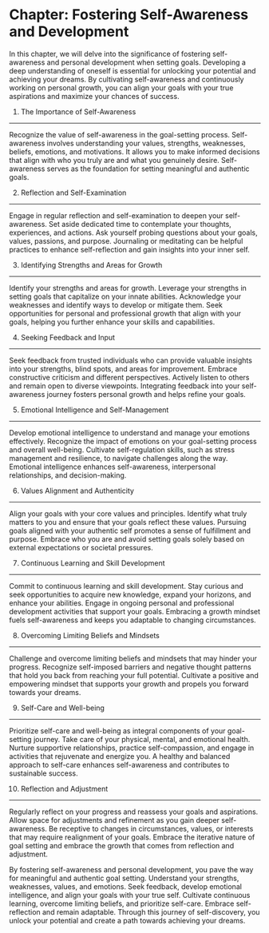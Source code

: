 Chapter: Fostering Self-Awareness and Development
=================================================

In this chapter, we will delve into the significance of fostering self-awareness and personal development when setting goals. Developing a deep understanding of oneself is essential for unlocking your potential and achieving your dreams. By cultivating self-awareness and continuously working on personal growth, you can align your goals with your true aspirations and maximize your chances of success.

1. The Importance of Self-Awareness
-----------------------------------

Recognize the value of self-awareness in the goal-setting process. Self-awareness involves understanding your values, strengths, weaknesses, beliefs, emotions, and motivations. It allows you to make informed decisions that align with who you truly are and what you genuinely desire. Self-awareness serves as the foundation for setting meaningful and authentic goals.

2. Reflection and Self-Examination
----------------------------------

Engage in regular reflection and self-examination to deepen your self-awareness. Set aside dedicated time to contemplate your thoughts, experiences, and actions. Ask yourself probing questions about your goals, values, passions, and purpose. Journaling or meditating can be helpful practices to enhance self-reflection and gain insights into your inner self.

3. Identifying Strengths and Areas for Growth
---------------------------------------------

Identify your strengths and areas for growth. Leverage your strengths in setting goals that capitalize on your innate abilities. Acknowledge your weaknesses and identify ways to develop or mitigate them. Seek opportunities for personal and professional growth that align with your goals, helping you further enhance your skills and capabilities.

4. Seeking Feedback and Input
-----------------------------

Seek feedback from trusted individuals who can provide valuable insights into your strengths, blind spots, and areas for improvement. Embrace constructive criticism and different perspectives. Actively listen to others and remain open to diverse viewpoints. Integrating feedback into your self-awareness journey fosters personal growth and helps refine your goals.

5. Emotional Intelligence and Self-Management
---------------------------------------------

Develop emotional intelligence to understand and manage your emotions effectively. Recognize the impact of emotions on your goal-setting process and overall well-being. Cultivate self-regulation skills, such as stress management and resilience, to navigate challenges along the way. Emotional intelligence enhances self-awareness, interpersonal relationships, and decision-making.

6. Values Alignment and Authenticity
------------------------------------

Align your goals with your core values and principles. Identify what truly matters to you and ensure that your goals reflect these values. Pursuing goals aligned with your authentic self promotes a sense of fulfillment and purpose. Embrace who you are and avoid setting goals solely based on external expectations or societal pressures.

7. Continuous Learning and Skill Development
--------------------------------------------

Commit to continuous learning and skill development. Stay curious and seek opportunities to acquire new knowledge, expand your horizons, and enhance your abilities. Engage in ongoing personal and professional development activities that support your goals. Embracing a growth mindset fuels self-awareness and keeps you adaptable to changing circumstances.

8. Overcoming Limiting Beliefs and Mindsets
-------------------------------------------

Challenge and overcome limiting beliefs and mindsets that may hinder your progress. Recognize self-imposed barriers and negative thought patterns that hold you back from reaching your full potential. Cultivate a positive and empowering mindset that supports your growth and propels you forward towards your dreams.

9. Self-Care and Well-being
---------------------------

Prioritize self-care and well-being as integral components of your goal-setting journey. Take care of your physical, mental, and emotional health. Nurture supportive relationships, practice self-compassion, and engage in activities that rejuvenate and energize you. A healthy and balanced approach to self-care enhances self-awareness and contributes to sustainable success.

10. Reflection and Adjustment
-----------------------------

Regularly reflect on your progress and reassess your goals and aspirations. Allow space for adjustments and refinement as you gain deeper self-awareness. Be receptive to changes in circumstances, values, or interests that may require realignment of your goals. Embrace the iterative nature of goal setting and embrace the growth that comes from reflection and adjustment.

By fostering self-awareness and personal development, you pave the way for meaningful and authentic goal setting. Understand your strengths, weaknesses, values, and emotions. Seek feedback, develop emotional intelligence, and align your goals with your true self. Cultivate continuous learning, overcome limiting beliefs, and prioritize self-care. Embrace self-reflection and remain adaptable. Through this journey of self-discovery, you unlock your potential and create a path towards achieving your dreams.
